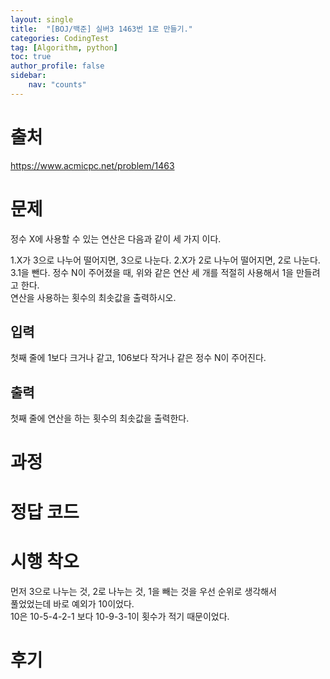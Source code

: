 ```yaml
---
layout: single
title:  "[BOJ/백준] 실버3 1463번 1로 만들기."
categories: CodingTest
tag: [Algorithm, python]
toc: true
author_profile: false
sidebar:
    nav: "counts"
---
```


# 출처
<https://www.acmicpc.net/problem/1463>


# 문제
정수 X에 사용할 수 있는 연산은 다음과 같이 세 가지 이다.

1.X가 3으로 나누어 떨어지면, 3으로 나눈다.
2.X가 2로 나누어 떨어지면, 2로 나눈다.
3.1을 뺀다.
정수 N이 주어졌을 때, 위와 같은 연산 세 개를 적절히 사용해서 1을 만들려고 한다.   
연산을 사용하는 횟수의 최솟값을 출력하시오.  

## 입력
첫째 줄에 1보다 크거나 같고, 106보다 작거나 같은 정수 N이 주어진다.  



## 출력
첫째 줄에 연산을 하는 횟수의 최솟값을 출력한다.  
  
  
# 과정

# 정답 코드


# 시행 착오
먼저 3으로 나누는 것, 2로 나누는 것, 1을 빼는 것을 우선 순위로 생각해서  
풀었었는데 바로 예외가 10이었다.  
10은 10-5-4-2-1 보다 10-9-3-1이 횟수가 적기 때문이었다.


# 후기



